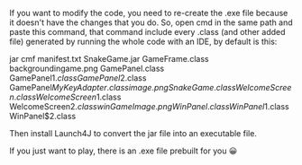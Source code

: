 If you want to modify the code, you need to re-create the .exe file because it doesn't have the changes that you do. So, open cmd in the same path and paste this command, that command include every .class (and other added file) generated by running the whole code with an IDE, by default is this:

jar cmf manifest.txt SnakeGame.jar GameFrame.class backgroundingame.png GamePanel.class GamePanel$1.class GamePanel$2.class GamePanel$MyKeyAdapter.class image.png SnakeGame.class WelcomeScreen.class WelcomeScreen$1.class WelcomeScreen$2.class winGameImage.png WinPanel.class WinPanel$1.class WinPanel$2.class

Then install Launch4J to convert the jar file into an executable file.

If you just want to play, there is an .exe file prebuilt for you 😀
